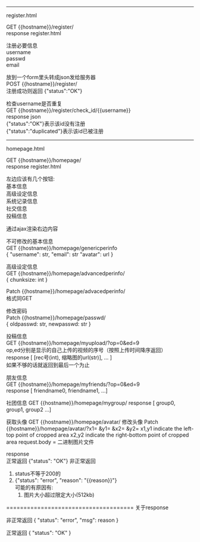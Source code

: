 ----------------------------------------------
register.html

GET {{hostname}}/register/  
response register.html

注册必要信息  
username  
passwd  
email  

放到一个form里头转成json发给服务器  
POST {{hostname}}/register/  
注册成功则返回
{"status":"OK"}

检查username是否重复  
GET {{hostname}}/register/check_id/{{username}}  
response json   
{"status":"OK"}表示该id没有注册   
{"status":"duplicated"}表示该id已被注册



-----------------------------------------------

homepage.html

GET {{hostname}}/homepage/  
response register.html

左边应该有几个按钮:  
基本信息  
高级设定信息  
系统记录信息  
社交信息  
投稿信息  

通过ajax渲染右边内容  

不可修改的基本信息  
GET {{hostname}}/homepage/genericperinfo  
{
	"username": str,
	"email": str
	"avatar": url
}

高级设定信息  
GET {{hostname}}/homepage/advancedperinfo/  
{
	chunksize: int
}

Patch {{hostname}}/homepage/advacedperinfo/  
格式同GET


修改密码   
Patch  {{hostname}}/homepage/passwd/  
{
	oldpasswd: str,
	newpasswd: str
}

投稿信息  
GET {{hostname}}/homepage/myupload/?op=0&ed=9  
op,ed分别是显示的自己上传的视频的序号（按照上传时间降序返回）  
response [ [rec号(int), 缩略图的url(str)], ... ]  
如果不够的话就返回到最后一个为止

朋友信息  
GET {{hostname}}/homepage/myfriends/?op=0&ed=9  
response [ friendname0, friendname1, ...]

社团信息
GET {{hostname}}/homepage/mygroup/
response [ group0, group1, group2 ...]

获取头像
GET {{hostname}}/homepage/avatar/
修改头像
Patch {{hostname}}/homepage/avatar/?x1= &y1= &x2= &y2= 
x1,y1 indicate the left-top point of cropped area
x2,y2 indicate the right-bottom point of cropped area 
request.body = 二进制图片文件

response  
正常返回 {"status": "OK"}
非正常返回  
 1. status不等于200的    
 2. {"status": "error", "reason": "{{reason}}"}  
    可能的有原因有:
    1. 图片大小超过限定大小(512kb)

=====================================
关于response

非正常返回 
{
	"status": "error",
	"msg": reason
}

正常返回
{
	"status": "OK"
}
